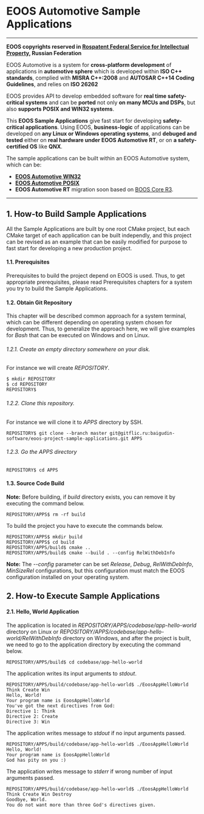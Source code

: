 # EOOS Automotive Sample Applications
---
**EOOS copyrights reserved in [Rospatent Federal Service for Intellectual Property]( https://www1.fips.ru/registers-doc-view/fips_servlet?DB=EVM&DocNumber=2017664105&TypeFile=html), Russian Federation**

EOOS Automotive is a system for **cross-platform development** of applications in **automotive sphere** 
which is developed within **ISO C++ standards**, complied with **MISRA C++:2008** and 
**AUTOSAR C++14 Coding Guidelines**, and relies on **ISO 26262**

EOOS provides API to develop embedded software for **real time safety-critical systems** and can be **ported** 
not only **on many MCUs and DSPs**, but also **supports POSIX and WIN32 systems**.

This **EOOS Sample Applications** give fast start for developing **safety-critical applications**. 
Using EOOS, **business-logic** of applications can be developed on **any Linux or Windows operating systems**, 
and **debuged and tested** either on **real hardware under EOOS Automotive RT**, or 
on **a safety-certified OS** like **QNX**.

The sample applications can be built within an EOOS Automotive system, which can be:
- **[EOOS Automotive WIN32](https://gitflic.ru/project/baigudin-software/eoos-project-if-win32)**
- **[EOOS Automotive POSIX](https://gitflic.ru/project/baigudin-software/eoos-project-if-posix)**
- **EOOS Automotive RT** migration soon based on [BOOS Core R3](https://gitflic.ru/project/baigudin/boos-core-rev3).

---

## 1. How-to Build Sample Applications

All the Sample Applications are built by one root CMake project, but each CMake target of each application 
can be built independly, and this project can be revised as an example that can be easily modified for purpose 
to fast start for developing a new production project.

#### 1.1. Prerequisites

Prerequisites to build the project depend on EOOS is used. Thus, to get appropriate prerequisites, 
please read Prerequisites chapters for a system you try to build the Sample Applications.

#### 1.2. Obtain Git Repository

This chapter will be described common approach for a system terminal, which can be different depending 
on operating system chosen for development. Thus, to generalize the approach here, we will give examples 
for *Bash* that can be executed on Windows and on Linux.

###### 1.2.1. Create an empty directory somewhere on your disk. 

For instance we will create *REPOSITORY*.

```
$ mkdir REPOSITORY
$ cd REPOSITORY
REPOSITORY$
```

###### 1.2.2. Clone this repository. 

For instance we will clone it to *APPS* directory by SSH.

```
REPOSITORY$ git clone --branch master git@gitflic.ru:baigudin-software/eoos-project-sample-applications.git APPS
```

###### 1.2.3. Go the APPS directory

```
REPOSITORY$ cd APPS
```

#### 1.3. Source Code Build

**Note:** Before building, if *build* directory exists, you can remove it by executing the command below.

```
REPOSITORY/APPS$ rm -rf build
```

To build the project you have to execute the commands below.

```
REPOSITORY/APPS$ mkdir build
REPOSITORY/APPS$ cd build
REPOSITORY/APPS/build$ cmake ..
REPOSITORY/APPS/build$ cmake --build . --config RelWithDebInfo
```

**Note:** The *--config* parameter can be set *Release*, *Debug*, *RelWithDebInfo*, *MinSizeRel* configurations,
but this configuration must match the EOOS configuration installed on your operating system.

## 2. How-to Execute Sample Applications

#### 2.1. Hello, World Application

The application is located in *REPOSITORY/APPS/codebase/app-hello-world* directory on Linux
or *REPOSITORY/APPS/codebase/app-hello-world/RelWithDebInfo* directory on Windows, 
and after the project is built, we need to go to the application directory 
by executing the command below.

```
REPOSITORY/APPS/build$ cd codebase/app-hello-world
```

The application writes its input arguments to *stdout*.

```
REPOSITORY/APPS/build/codebase/app-hello-world$ ./EoosAppHelloWorld Think Create Win
Hello, World!
Your program name is EoosAppHelloWorld
You've got the next directives from God:
Directive 1: Think
Directive 2: Create
Directive 3: Win
```

The application writes message to *stdout* if no input arguments passed.

```
REPOSITORY/APPS/build/codebase/app-hello-world$ ./EoosAppHelloWorld
Hello, World!
Your program name is EoosAppHelloWorld
God has pity on you :)
```

The application writes message to *stderr* if wrong number of input arguments passed.

```
REPOSITORY/APPS/build/codebase/app-hello-world$ ./EoosAppHelloWorld Think Create Win Destroy
Goodbye, World.
You do not want more than three God's directives given.
```
